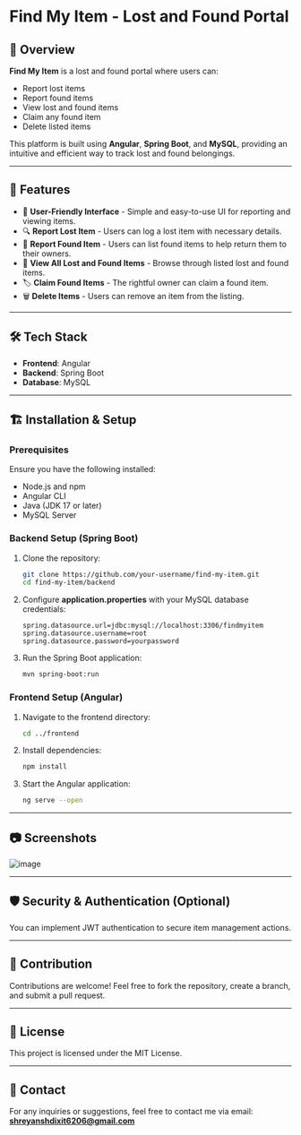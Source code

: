 # Find My Item - Lost and Found Portal

## 📌 Overview
**Find My Item** is a lost and found portal where users can:
- Report lost items
- Report found items
- View lost and found items
- Claim any found item
- Delete listed items

This platform is built using **Angular**, **Spring Boot**, and **MySQL**, providing an intuitive and efficient way to track lost and found belongings.

---

## 🚀 Features
- 📌 **User-Friendly Interface** - Simple and easy-to-use UI for reporting and viewing items.
- 🔍 **Report Lost Item** - Users can log a lost item with necessary details.
- 🎯 **Report Found Item** - Users can list found items to help return them to their owners.
- 📂 **View All Lost and Found Items** - Browse through listed lost and found items.
- 🏷️ **Claim Found Items** - The rightful owner can claim a found item.
- 🗑️ **Delete Items** - Users can remove an item from the listing.

---

## 🛠️ Tech Stack
- **Frontend**: Angular
- **Backend**: Spring Boot
- **Database**: MySQL

---

## 🏗️ Installation & Setup
### Prerequisites
Ensure you have the following installed:
- Node.js and npm
- Angular CLI
- Java (JDK 17 or later)
- MySQL Server

### Backend Setup (Spring Boot)
1. Clone the repository:
   ```sh
   git clone https://github.com/your-username/find-my-item.git
   cd find-my-item/backend
   ```
2. Configure **application.properties** with your MySQL database credentials:
   ```properties
   spring.datasource.url=jdbc:mysql://localhost:3306/findmyitem
   spring.datasource.username=root
   spring.datasource.password=yourpassword
   ```
3. Run the Spring Boot application:
   ```sh
   mvn spring-boot:run
   ```

### Frontend Setup (Angular)
1. Navigate to the frontend directory:
   ```sh
   cd ../frontend
   ```
2. Install dependencies:
   ```sh
   npm install
   ```
3. Start the Angular application:
   ```sh
   ng serve --open
   ```

---

## 📷 Screenshots
![image](https://github.com/user-attachments/assets/96a79ef8-271c-464e-a33b-318c120ccb42)


---

## 🛡️ Security & Authentication (Optional)
You can implement JWT authentication to secure item management actions.

---

## 🤝 Contribution
Contributions are welcome! Feel free to fork the repository, create a branch, and submit a pull request.

---

## 📜 License
This project is licensed under the MIT License.

---

## 📧 Contact
For any inquiries or suggestions, feel free to contact me via email: **shreyanshdixit6206@gmail.com**

